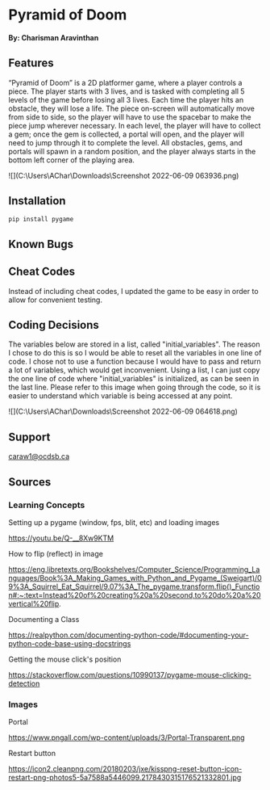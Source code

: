 # Pyramid of Doom
#### By: Charisman Aravinthan

## Features
“Pyramid of Doom” is a 2D platformer game, where a player controls a piece. The player starts with 3 lives, and is tasked with completing all 5 levels of the game before losing all 3 lives. Each time the player hits an obstacle, they will lose a life. The piece on-screen will automatically move from side to side, so the player will have to use the spacebar to make the piece jump wherever necessary. In each level, the player will have to collect a gem; once the gem is collected, a portal will open, and the player will need to jump through it to complete the level. All obstacles, gems, and portals will spawn in a random position, and the player always starts in the bottom left corner of the playing area.

![](C:\Users\AChar\Downloads\Screenshot 2022-06-09 063936.png)

## Installation
```gitignore
pip install pygame
```

## Known Bugs


## Cheat Codes
Instead of including cheat codes, I updated the game to be easy in order to allow for convenient testing.

## Coding Decisions
The variables below are stored in a list, called "initial_variables". The reason I chose to do this is so I would be able to reset all the variables in one line of code. I chose not to use a function because I would have to pass and return a lot of variables, which would get inconvenient. Using a list, I can just copy the one line of code where "initial_variables" is initialized, as can be seen in the last line. Please refer to this image when going through the code, so it is easier to understand which variable is being accessed at any point.

![](C:\Users\AChar\Downloads\Screenshot 2022-06-09 064618.png)

## Support
caraw1@ocdsb.ca

## Sources
### Learning Concepts
Setting up a pygame (window, fps, blit, etc) and loading images

https://youtu.be/Q-__8Xw9KTM

How to flip (reflect) in image

https://eng.libretexts.org/Bookshelves/Computer_Science/Programming_Languages/Book%3A_Making_Games_with_Python_and_Pygame_(Sweigart)/09%3A_Squirrel_Eat_Squirrel/9.07%3A_The_pygame.transform.flip()_Function#:~:text=Instead%20of%20creating%20a%20second,to%20do%20a%20vertical%20flip.

Documenting a Class

https://realpython.com/documenting-python-code/#documenting-your-python-code-base-using-docstrings

Getting the mouse click's position

https://stackoverflow.com/questions/10990137/pygame-mouse-clicking-detection

### Images
Portal

https://www.pngall.com/wp-content/uploads/3/Portal-Transparent.png

Restart button

https://icon2.cleanpng.com/20180203/jxe/kisspng-reset-button-icon-restart-png-photos5-5a7588a5446099.2178430315176521332801.jpg
